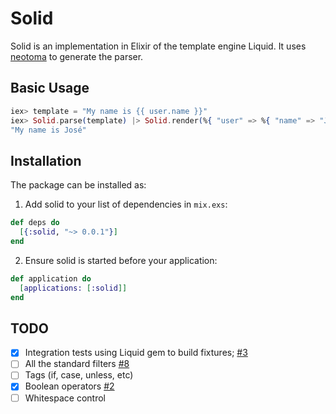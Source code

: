 # Solid

Solid is an implementation in Elixir of the template engine Liquid. It uses [neotoma](https://github.com/seancribbs/neotoma) to generate the parser.

## Basic Usage

```elixir
iex> template = "My name is {{ user.name }}"
iex> Solid.parse(template) |> Solid.render(%{ "user" => %{ "name" => "José" } }) |> to_string
"My name is José"
```

## Installation

The package can be installed as:

  1. Add solid to your list of dependencies in `mix.exs`:
```elixir
def deps do
  [{:solid, "~> 0.0.1"}]
end
```
  2. Ensure solid is started before your application:

```elixir
def application do
  [applications: [:solid]]
end
```

## TODO

* [x] Integration tests using Liquid gem to build fixtures; [#3](https://github.com/edgurgel/solid/pull/3)
* [ ] All the standard filters [#8](https://github.com/edgurgel/solid/issues/8)
* [ ] Tags (if, case, unless, etc)
* [x] Boolean operators [#2](https://github.com/edgurgel/solid/pull/2)
* [ ] Whitespace control
